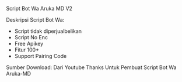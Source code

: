 Script Bot Wa Aruka MD V2

Deskripsi Script Bot Wa:
* Script tidak diperjualbelikan
* Script No Enc
* Free Apikey
* Fitur 100+
* Support Pairing Code

Sumber Download: Dari Youtube
Thanks Untuk Pembuat Script Bot Wa Aruka-MD
